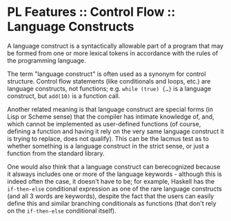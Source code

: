 # PL Features :: Control Flow :: Language Constructs

A language construct is a syntactically allowable part of a program that may be formed from one or more lexical tokens in accordance with the rules of the programming language.

The term "language construct" is often used as a synonym for control structure. Control flow statements (like conditionals and loops, etc.) are language constructs, not functions; e.g. `while (true) {…}` is a language construct, but `add(10)` is a function call.

Another related meaning is that language construct are special forms (in Lisp or Scheme sense) that the compiler has intimate knowledge of, and, which cannot be implemented as user-defined functions (of course, defining a function and having it rely on the very same language construct it is trying to replace, does not qualify). This can be the lacmus test as to whether something is a language construct in the strict sense, or just a function from the standard library.

One would also think that a language construct can berecognized because it alsways includes one or more of the language keywords - although this is indeed often the case, it doesn't have to be; for example, Haskell has the `if-then-else` conditional expression as one of the rare language constructs (and all 3 words are keywords), despite the fact that the users can easily define this and similar branching conditionals as functions (that don't rely on the `if-then-else` conditional itself).
